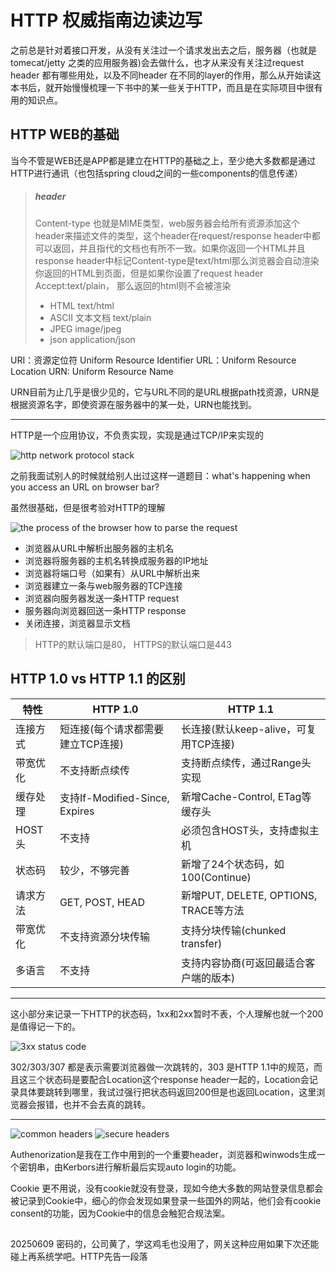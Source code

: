 # HTTP 权威指南边读边写

之前总是针对着接口开发，从没有关注过一个请求发出去之后，服务器（也就是tomecat/jetty 之类的应用服务器)会去做什么，也才从来没有关注过request header 都有哪些用处，以及不同header 在不同的layer的作用，那么从开始读这本书后，就开始慢慢梳理一下书中的某一些关于HTTP，而且是在实际项目中很有用的知识点。


## HTTP WEB的基础

当今不管是WEB还是APP都是建立在HTTP的基础之上，至少绝大多数都是通过HTTP进行通讯（也包括spring cloud之间的一些components的信息传递）

> ##### header
> Content-type 也就是MIME类型，web服务器会给所有资源添加这个header来描述文件的类型，这个header在request/response header中都可以返回，并且指代的文档也有所不一致。如果你返回一个HTML并且response header中标记Content-type是text/html那么浏览器会自动渲染你返回的HTML到页面，但是如果你设置了request header Accept:text/plain， 那么返回的html则不会被渲染
> * HTML text/html
> * ASCII 文本文档 text/plain
> * JPEG image/jpeg
> * json application/json



URI：资源定位符 Uniform Resource Identifier
URL：Uniform Resource Location
URN: Uniform Resource Name

URN目前为止几乎是很少见的，它与URL不同的是URL根据path找资源，URN是根据资源名字，即使资源在服务器中的某一处，URN也能找到。
******

HTTP是一个应用协议，不负责实现，实现是通过TCP/IP来实现的

![http network protocol stack](/Learning-Alliance/docs/H/HTTP/http-network-protocol-stack.png)


之前我面试别人的时候就给别人出过这样一道题目：what's happening when you access an URL on browser bar?

虽然很基础，但是很考验对HTTP的理解

![the process of the browser how to parse the request](/Learning-Alliance/docs/H/HTTP/process-of-parse-request.png)

* 浏览器从URL中解析出服务器的主机名
* 浏览器将服务器的主机名转换成服务器的IP地址
* 浏览器将端口号（如果有）从URL中解析出来
* 浏览器建立一条与web服务器的TCP连接
* 浏览器向服务器发送一条HTTP request
* 服务器向浏览器回送一条HTTP response
* 关闭连接，浏览器显示文档

> HTTP的默认端口是80， HTTPS的默认端口是443


## HTTP 1.0 vs HTTP 1.1 的区别

| 特性 | HTTP 1.0 | HTTP 1.1 |
|------|-----------|-----------|
| 连接方式 | 短连接(每个请求都需要建立TCP连接) | 长连接(默认keep-alive，可复用TCP连接) |
| 带宽优化 | 不支持断点续传 | 支持断点续传，通过Range头实现 |
| 缓存处理 | 支持If-Modified-Since, Expires | 新增Cache-Control, ETag等缓存头 |
| HOST头 | 不支持 | 必须包含HOST头，支持虚拟主机 |
| 状态码 | 较少，不够完善 | 新增了24个状态码，如100(Continue) |
| 请求方法 | GET, POST, HEAD | 新增PUT, DELETE, OPTIONS, TRACE等方法 |
| 带宽优化 | 不支持资源分块传输 | 支持分块传输(chunked transfer) |
| 多语言 | 不支持 | 支持内容协商(可返回最适合客户端的版本) |




******

这小部分来记录一下HTTP的状态码，1xx和2xx暂时不表，个人理解也就一个200是值得记一下的。

![3xx status code](/Learning-Alliance/docs/H/HTTP/3xx.png)

302/303/307 都是表示需要浏览器做一次跳转的，303 是HTTP 1.1中的规范，而且这三个状态码是要配合Location这个response header一起的，Location会记录具体要跳转到哪里，我试过强行把状态码返回200但是也返回Location，这里浏览器会报错，也并不会去真的跳转。

***

![common headers](/Learning-Alliance/docs/H/HTTP/common-headers.png)
![secure headers](/Learning-Alliance/docs/H/HTTP/secure-headers.png)

Authenorization是我在工作中用到的一个重要header，浏览器和winwods生成一个密钥串，由Kerbors进行解析最后实现auto login的功能。

Cookie 更不用说，没有cookie就没有登录，现如今绝大多数的网站登录信息都会被记录到Cookie中，细心的你会发现如果登录一些国外的网站，他们会有cookie consent的功能，因为Cookie中的信息会触犯合规法案。

##
20250609
密码的，公司黄了，学这鸡毛也没用了，网关这种应用如果下次还能碰上再系统学吧。HTTP先告一段落
